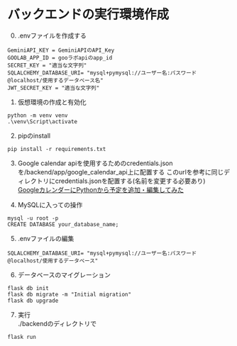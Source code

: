 # バックエンドの実行環境作成
0. .envファイルを作成する
```
GeminiAPI_KEY = GeminiAPIのAPI_Key
GOOLAB_APP_ID = gooラボapiのapp_id
SECRET_KEY = "適当な文字列"
SQLALCHEMY_DATABASE_URI= "mysql+pymysql://ユーザー名:パスワード@localhost/使用するデータベース名"
JWT_SECRET_KEY = "適当な文字列"
```

1. 仮想環境の作成と有効化
```
python -m venv venv
.\venv\Script\activate
```
2. pipのinstall
```
pip install -r requirements.txt
```
3. Google calendar apiを使用するためのcredentials.jsonを/backend/app/google_calendar_api上に配置する
このurlを参考に同じディレクトリにcredentials.jsonを配置する(名前を変更する必要あり)  
[GoogleカレンダーにPythonから予定を追加・編集してみた](https://dev.classmethod.jp/articles/google-calendar-api-create-schedule/)  

4. MySQLに入っての操作
```
mysql -u root -p
CREATE DATABASE your_database_name;
```
5. .envファイルの編集
```
SQLALCHEMY_DATABASE_URI= "mysql+pymysql://ユーザー名:パスワード@localhost/使用するデータベース"
```
6. データベースのマイグレーション
```
flask db init
flask db migrate -m "Initial migration"
flask db upgrade
```
7. 実行  
./backendのディレクトリで
```
flask run
```